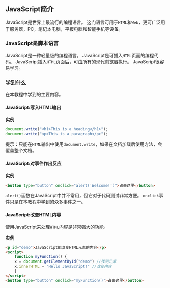 ## JavaScript简介

JavaScript是世界上最流行的编程语言。
这门语言可用于`HTML`和`Web`，更可广泛用于服务器，PC，笔记本电脑，平板电脑和智能手机等设备。


### JavaScript是脚本语言

JavaScript是一种轻量级的编程语言。
JavaScript是可插入`HTML`页面的编程代码。
JavaScript插入`HTML`页面后，可由所有的现代浏览器执行。
JavaScript很容易学习。

### 学到什么

在本教程中学到的主要内容。

#### JavaScript:写入HTML输出 

**实例**
```javascript
document.write("<h1>This is a heading</h1>");
document.write("<p>This is a paragraph</p>");
```
提示：只能在`HTML`输出中使用`document.write`，如果在文档加载后使用方法，会覆盖整个文档。

#### JavaScript:对事件作出反应

**实例**
```html
<button type="button" onclick="alert('Welcome!')">占击这里</button>
```
`alert()`函数在JavaScript中并不常用，但它对于代码测试非常方便。
`onclick`事件只是在本教程中学到的众多事件之一。

#### JavaScript:改变HTML内容

使用JavaScript来处理`HTML`内容是非常强大的功能。

**实例**
```html
<p id="demo">JavaScript能改变HTML元素的内容</p>
<script>
    function myFunction() {
    x = document.getElementById("demo") //找到元素
    x.innerHTML = "Hello JavaScript!" //改变内容 
    }
</script>
<button type="button" onclick="myFunction()">占击这里</button>
```

